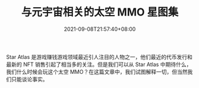 ﻿---
title: "与元宇宙相关的太空 MMO 星图集"
date: 2021-09-08T21:57:40+08:00
lastmod: 2021-09-08T16:45:40+08:00
draft: false
authors: ["Quincy"]
description: "Star Atlas 是游戏赚钱游戏领域最近引人注目的人物之一，他们最近的代币发行和最新的 NFT 销售引起了相当多的关注。但是我们可以从 Star Atlas 中期待什么，我们什么时候会玩这个太空 MMO？在这篇文章中，我们试图解释一切，但当然我们只能谈论事实。"
featuredImage: "star-atlas-creating-play-to-earn-space-mmo.png"
tags: ["Virtual World","虚拟世界","Play to Earn"]
categories: ["news"]
news: ["虚拟世界"]
weight: 
lightgallery: true
pinned: false
recommend: false
recommend1: false
---

Star Atlas 是游戏赚钱游戏领域最近引人注目的人物之一，他们最近的代币发行和最新的 NFT 销售引起了相当多的关注。但是我们可以从 Star Atlas 中期待什么，我们什么时候会玩这个太空 MMO？在这篇文章中，我们试图解释一切，但当然我们只能谈论事实。

<!--more-->

